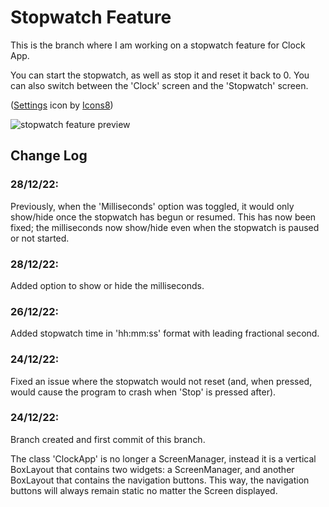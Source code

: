 # Stopwatch Feature
This is the branch where I am working on a stopwatch feature for Clock App.

You can start the stopwatch, as well as stop it and reset it back to 0. You can also switch between the 'Clock' screen and the 'Stopwatch' screen.

(<a target="_blank" href="https://icons8.com/icon/2969/settings">Settings</a> icon by <a target="_blank" href="https://icons8.com">Icons8</a>)

![stopwatch feature preview](https://user-images.githubusercontent.com/96877426/209838820-00c99fd6-0302-444f-a100-367510ad71d9.gif)



## Change Log

### 28/12/22:

Previously, when the 'Milliseconds' option was toggled, it would only show/hide once the stopwatch has begun or resumed. This has now been fixed; the milliseconds now show/hide even when the stopwatch is paused or not started.

### 28/12/22:

Added option to show or hide the milliseconds.

### 26/12/22:

Added stopwatch time in 'hh:mm:ss' format with leading fractional second.

### 24/12/22:

Fixed an issue where the stopwatch would not reset (and, when pressed, would cause the program to crash when 'Stop' is pressed after).

### 24/12/22:

Branch created and first commit of this branch.

The class 'ClockApp' is no longer a ScreenManager, instead it is a vertical BoxLayout that contains two widgets: a ScreenManager, and another BoxLayout that contains the navigation buttons. This way, the navigation buttons will always remain static no matter the Screen displayed.


